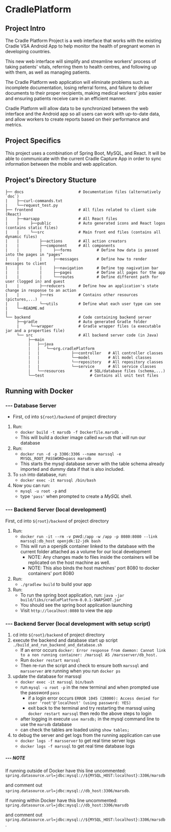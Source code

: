 # CradlePlatform
## Project Intro
The Cradle Platform Project is a web interface that works with the existing Cradle VSA Android App
to help monitor the health of pregnant women in developing countries.

This new web interface will simplify and streamline workers' process of taking patients' vitals,
referring them to health centres, and following up with them, as well as managing patients.

The Cradle Platform web application will eliminate problems such as incomplete documentation,
losing referral forms, and failure to deliver documents to their proper recipients,
making medical workers' jobs easier and ensuring patients receive care in an efficient manner.

Cradle Platform will allow data to be synchronized between the web interface and the Android app
so all users can work with up-to-date data, and allow workers to create reports based on their
performance and metrics.

## Project Specifics
This project uses a combination of Spring Boot, MySQL, and React.
It will be able to communicate with the current Cradle Capture App in order to sync information between the mobile and web application. 

## Project's Directory Stucture
   
    ├── docs                        # Documentation files (alternatively `doc`)  
    |    ├──curl-commands.txt       
    |    └──request_test.py         
    ├── frontend                    # All files related to client side (React) 
    |    ├──marsapp                 # All React files
    |    |     ├──public            # Auto generated icons and React logos (contains static files)
    |    |     └──src               # Main front end files (contains all dynamic files)
    |    |         ├──actions       # All action creators
    |    |         ├──component     # All components
    |    |         |     ├──forms           # Define how data is passed into the pages in "pages"
    |    |         |     ├──messages        # Define how to render messages to client
    |    |         |     ├──navigation      # Define top nagivation bar
    |    |         |     ├──pages           # Define all pages for the app
    |    |         |     └──routes          # Define different path for user (logged in) and guest 
    |    |         ├──reducers      # Define how an application's state change in response to an action
    |    |         ├──res           # Contains other resources (pictures,...)
    |    |         └──utils         # Define what each user type can see
    |    └──README.md              
    |
    └── backend                     # Code containing backend server
         ├──gradle                  # Auto generated Gradle folder
         |     └──wrapper           # Gradle wrapper files (a executable jar and a properties file)
         └── src                    # All backend server code (in Java)
              ├──main                    
              |   ├──java                
              |   |   └──org.cradlePlatform
              |   |              ├──controller   # All controller classes
              |   |              └──model        # All model classes
              |   |              └──repository   # All repository classes
              |   |              └──service      # All service classes
              |   └──resources           # SQL/database files (schema,...)
              └──test                    # Contains all unit test files

## Running with Docker

### --- Database Server
- First, cd into `${root}/backend` of project directory
1. Run:
    - `docker build -t marsdb -f Dockerfile.marsdb .`
    - This will build a docker image called `marsdb` that will run our database
2. Run: 
    - `docker run -d -p 3306:3306 --name marssql -e MYSQL_ROOT_PASSWORD=pass marsdb`
    - This starts the mysql database server with the table schema already imported and dummy data if that is also included.
3. To `ssh` into database, run: 
    - `docker exec -it marssql /bin/bash`
4. Now you can run:
    - `mysql -u root -p` and 
    - type `'pass'` when prompted to create a *MySQL* shell.

### --- Backend Server (local development)
First, cd into `${root}/backend` of project directory
1. Run: 
    - `docker run -it --rm -v `pwd`:/app -w /app -p 8080:8080 --link marssql:db_host openjdk:12-jdk bash`
    - This will run a openjdk container linked to the database with the current folder attached as a volume for our local development
      - NOTE: Any changes made to files inside the containers will be replicated on the host machine as well.
      - NOTE: This also binds the host machines' port 8080 to docker containers' port 8080
2. Run:
    - `./gradlew build` to build your app
3. Run:
    - To run the spring boot application, run: `java -jar build/libs/cradlePlatform-0.0.1-SNAPSHOT.jar` 
    - You should see the spring boot application launching
    - Visit `http://localhost:8080` to view the app
    
### --- Backend Server (local development with setup script)
1. cd into `${root}/backend` of project directory
2. execute the backend and database start up script `./build_and_run_backend_and_database.sh`
    - If an error occurs `docker: Error response from daemon: Cannot link to a non running container: /marssql AS /marsserver/db_host.`
    - Run `docker restart marssql`
    - Then re-run the script and check to ensure both `marssql` and `marsserver` are running when you run `docker ps`
3. update the database for marssql
    - `docker exec -it marssql bin/bash`
    - run `mysql -u root -p` in the new terminal and when prompted use the password `pass`
        - if a login error occurs `ERROR 1045 (28000): Access denied for user 'root'@'localhost' (using password: YES)`
        - exit back to the terminal and try restarting the marssql using `docker restart marssql` then redo the above steps to login
    - after logging in execute `use marsdb;` in the mysql command line to use the `marsdb` database
    - can check the tables are loaded using `show tables;`
4. to debug the server and get logs from the running application can use
    - `docker logs -f marsserver` to get real time server logs
    - `docker logs -f marssql` to get real time database logs

##### --- NOTE
If running outside of Docker have this line uncommented: 
`spring.datasource.url=jdbc:mysql://${MYSQL_HOST:localhost}:3306/marsdb`

and comment out 
`spring.datasource.url=jdbc:mysql://db_host:3306/marsdb`.


If running within Docker have this line uncommented:
`spring.datasource.url=jdbc:mysql://db_host:3306/marsdb`

and comment out 
`spring.datasource.url=jdbc:mysql://${MYSQL_HOST:localhost}:3306/marsdb`.
